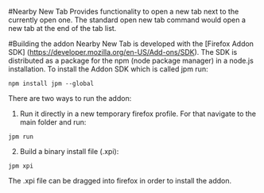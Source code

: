 #Nearby New Tab
Provides functionality to open a new tab next to the currently open one. The standard open new tab command would open a new tab at the end of the tab list.

#Building the addon
Nearby New Tab is developed with the [Firefox Addon SDK] (https://developer.mozilla.org/en-US/Add-ons/SDK). The SDK is distributed as a package for the npm (node package manager) in a node.js installation. To install the Addon SDK which is called jpm run:

```npm install jpm --global```

There are two ways to run the addon:

1. Run it directly in a new temporary firefox profile. For that navigate to the main folder and run:

  ```jpm run```

2. Build a binary install file (.xpi):

  ```jpm xpi```

The .xpi file can be dragged into firefox in order to install the addon.
